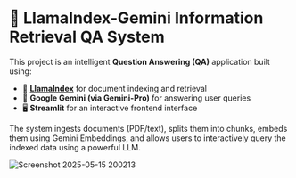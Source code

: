 # 🤖 LlamaIndex-Gemini Information Retrieval QA System

This project is an intelligent **Question Answering (QA)** application built using:

- 🔎 **[LlamaIndex](https://github.com/jerryjliu/llama_index)** for document indexing and retrieval  
- 🤖 **Google Gemini (via Gemini-Pro)** for answering user queries  
- 🖥️ **Streamlit** for an interactive frontend interface  

The system ingests documents (PDF/text), splits them into chunks, embeds them using Gemini Embeddings, and allows users to interactively query the indexed data using a powerful LLM.

![Screenshot 2025-05-15 200213](https://github.com/user-attachments/assets/3e44e344-9772-404c-8e54-b54932a7d8e4)
